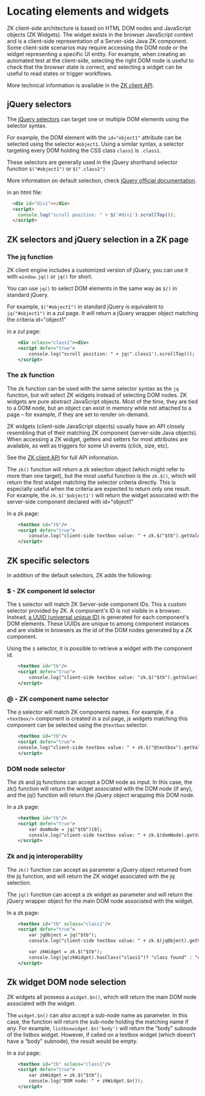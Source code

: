 # Locating elements and widgets

ZK client-side architecture is based on HTML DOM nodes and JavaScript
objects (ZK Widgets). The widget exists in the browser JavaScript
context and is a client-side representation of a Server-side Java ZK
component. Some client-side scenarios may require accessing the DOM node
or the widget representing a specific UI entity. For example, when
creating an automated test at the client-side, selecting the right DOM node
is useful to check that the browser state is correct, and selecting a
widget can be useful to read states or trigger workflows.

More technical information is available in the [ZK client API](https://www.zkoss.org/javadoc/latest/jsdoc/_global_/jq.html).

## jQuery selectors

The [jQuery selectors](https://api.jquery.com/category/selectors/) can
target one or multiple DOM elements using the selector syntax.

For example, the DOM element with the `id="object1"` attribute can be
selected using the selector `#object1`. Using a similar syntax, a
selector targeting every DOM holding the CSS class `class1` is `.class1`.

These selectors are generally used in the jQuery shorthand selector
function `$("#object1")` or `$(".class1")`

More information on default selection, check [jQuery official documentation](https://learn.jquery.com/using-jquery-core/selecting-elements/).

in an html file:

```html
  <div id="div1"></div>
  <script>
    console.log("scroll position: " + $('#div1').scrollTop());
  </script>
```

## ZK selectors and jQuery selection in a ZK page

### The jq function

ZK client engine includes a customized version of jQuery, you can use it with
`window.jq()` or `jq()` for short.

You can use `jq()` to select DOM elements in the same way as `$()` in standard jQuery.

For example, `$("#object1")` in standard jQuery is equivalent to
`jq("#object1")` in a zul page. It will return a jQuery wrapper object matching the criteria id="object1"

in a zul page:

```xml
    <div sclass="class1"><div>
    <script defer="true">
        console.log("scroll position: " + jq(".class1').scrollTop());
    </script>
```

### The zk function

The zk function can be used with the same selector syntax as the `jq`
function, but will select ZK widgets instead of selecting DOM nodes. ZK
widgets are pure abstract JavaScript objects. Most of the time, they are
tied to a DOM node, but an object can exist in memory while not attached
to a page – for example, if they are set to render on-demand.

ZK widgets (client-side JavaScript objects) usually have an API closely
resembling that of their matching ZK component (server-side Java
objects). When accessing a ZK widget, getters and setters for most
attributes are available, as well as triggers for some UI events (click,
size, etc).

See the [ZK client API](https://www.zkoss.org/javadoc/latest/jsdoc/) for
full API information.

The `zk()` function will return a zk selection object (which might refer
to more than one target), but the most useful function is the `zk.$()`,
which will return the first widget matching the selector criteria
directly. This is especially useful when the criteria are expected to
return only one result. For example, the `zk.$('$object1')` will return
the widget associated with the server-side component declared with
id="object1"

In a zk page:

```xml
    <textbox id="tb"/>
    <script defer="true">
        console.log("client-side textbox value: " + zk.$("$tb").getValue());
    </script>
```

## ZK specific selectors

In addition of the default selectors, ZK adds the following:

### $ - ZK component Id selector

The `$` selector will match ZK Server-side component IDs. This a custom selector provided by ZK. A component's ID is not visible in a browser. Instead, [a UUID (universal
unique ID)](/zk_dev_ref/ui_composing/id_space#uuid) is generated for each component's DOM elements. These UUIDs are unique to among
component instances and are visible in browsers as the id of the DOM
nodes generated by a ZK component. 

Using the `$` selector, it is possible to retrieve a widget with the component id.

```xml
    <textbox id="tb"/>
    <script defer="true">
        console.log("client-side textbox value: "zk.$("$tb").getValue());
    </script>
```

### @ - ZK component name selector

The `@` selector will match ZK components names. For example, if a
`<textbox/>` component is created in a zul page, js widgets matching this
component can be selected using the `@textbox` selector.

```xml
    <textbox id="tb"/>
    <script defer="true">
    console.log("client-side textbox value: " + zk.$("@textbox").getValue());
    </script>
```

### DOM node selector

The zk and jq functions can accept a DOM node as input. In this case,
the zk() function will return the widget associated with the DOM node
(if any), and the jq() function will return the jQuery object wrapping
this DOM node.

In a zk page:

```xml
    <textbox id="tb"/>
    <script defer="true">
        var domNode = jq("$tb")[0];
        console.log("client-side textbox value: " + zk.$(domNode).getValue());
    </script>
```

### Zk and jq interoperability

The `zk()` function can accept as parameter a jQuery object returned from
the jq function, and will return the ZK widget associated with the jq
selection.

The `jq()` function can accept a zk widget as parameter and will return
the jQuery wrapper object for the main DOM node associated with the
widget.

In a zk page:

```xml
    <textbox id="tb" sclass="class1"/>
    <script defer="true">
        var jqObject = jq("$tb");
        console.log("client-side textbox value: " + zk.$(jqObject).getValue());

        var zkWidget = zk.$("$tb");
        console.log(jq(zkWidget).hasClass("class1")? "class found" : "class not found");
    </script>
```

## Zk widget DOM node selection

ZK widgets all possess a `widget.$n()`, which will return the main DOM node associated with the widget.

The `widget.$n()` can also accept a sub-node name as parameter. In this
case, the function will return the sub-node holding the matching name if
any. For example, `listboxwidget.$n('body')` will return the “body"
subnode of the listbox widget. However, if called on a textbox widget
(which doesn’t have a “body" subnode), the result would be empty.

In a zul page:

```xml
    <textbox id="tb" sclass="class1"/>
    <script defer="true">
        var zkWidget = zk.$("$tb");
        console.log("DOM node: " + zkWidget.$n());
    </script>
```
